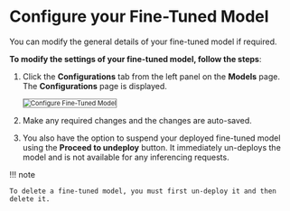 # Configure your Fine-Tuned Model

You can modify the general details of your fine-tuned model if required.

**To modify the settings of your fine-tuned model, follow the steps**:


1. Click the **Configurations** tab from the left panel on the **Models** page. The **Configurations** page is displayed.

    <img src="../images/configure-fine-tuned-model.png" alt="Configure Fine-Tuned Model" title="Configure Fine-Tuned Model" style="border: 1px solid gray; zoom:80%;">

1. Make any required changes and the changes are auto-saved.
2. You also have the option to suspend your deployed fine-tuned model using the **Proceed to undeploy** button. It immediately un-deploys the model and is not available for any inferencing requests.

!!! note

    To delete a fine-tuned model, you must first un-deploy it and then delete it. 

